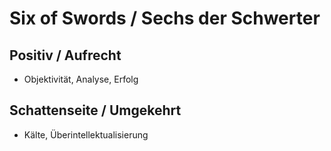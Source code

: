 # Six of Swords / Sechs der Schwerter

## Positiv / Aufrecht

- Objektivität, Analyse, Erfolg

## Schattenseite / Umgekehrt

- Kälte, Überintellektualisierung
